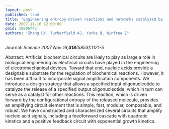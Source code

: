 ```yaml
---
layout: post
published: true
title: "Engineering entropy-driven reactions and networks catalyzed by DNA."
date: 2007-11-16 12:00:00
pmid: 18006742
authors: "Zhang DY, Turberfield AJ, Yurke B, Winfree E"
---
```


Journal: *Science 2007 Nov 16;**318**(5853):1121-5*

Abstract: Artificial biochemical circuits are likely to play as large a role in biological engineering as electrical circuits have played in the engineering of electromechanical devices. Toward that end, nucleic acids provide a designable substrate for the regulation of biochemical reactions. However, it has been difficult to incorporate signal amplification components. We introduce a design strategy that allows a specified input oligonucleotide to catalyze the release of a specified output oligonucleotide, which in turn can serve as a catalyst for other reactions. This reaction, which is driven forward by the configurational entropy of the released molecule, provides an amplifying circuit element that is simple, fast, modular, composable, and robust. We have constructed and characterized several circuits that amplify nucleic acid signals, including a feedforward cascade with quadratic kinetics and a positive feedback circuit with exponential growth kinetics.

